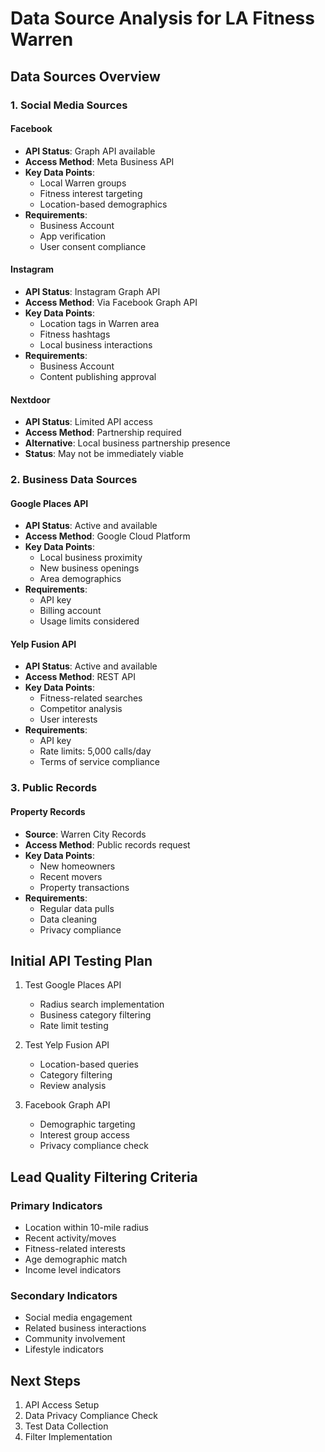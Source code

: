 # Data Source Analysis for LA Fitness Warren

## Data Sources Overview

### 1. Social Media Sources

#### Facebook
- **API Status**: Graph API available
- **Access Method**: Meta Business API
- **Key Data Points**:
  - Local Warren groups
  - Fitness interest targeting
  - Location-based demographics
- **Requirements**: 
  - Business Account
  - App verification
  - User consent compliance

#### Instagram
- **API Status**: Instagram Graph API
- **Access Method**: Via Facebook Graph API
- **Key Data Points**:
  - Location tags in Warren area
  - Fitness hashtags
  - Local business interactions
- **Requirements**:
  - Business Account
  - Content publishing approval

#### Nextdoor
- **API Status**: Limited API access
- **Access Method**: Partnership required
- **Alternative**: Local business partnership presence
- **Status**: May not be immediately viable

### 2. Business Data Sources

#### Google Places API
- **API Status**: Active and available
- **Access Method**: Google Cloud Platform
- **Key Data Points**:
  - Local business proximity
  - New business openings
  - Area demographics
- **Requirements**:
  - API key
  - Billing account
  - Usage limits considered

#### Yelp Fusion API
- **API Status**: Active and available
- **Access Method**: REST API
- **Key Data Points**:
  - Fitness-related searches
  - Competitor analysis
  - User interests
- **Requirements**:
  - API key
  - Rate limits: 5,000 calls/day
  - Terms of service compliance

### 3. Public Records

#### Property Records
- **Source**: Warren City Records
- **Access Method**: Public records request
- **Key Data Points**:
  - New homeowners
  - Recent movers
  - Property transactions
- **Requirements**:
  - Regular data pulls
  - Data cleaning
  - Privacy compliance

## Initial API Testing Plan

1. Test Google Places API
   - Radius search implementation
   - Business category filtering
   - Rate limit testing

2. Test Yelp Fusion API
   - Location-based queries
   - Category filtering
   - Review analysis

3. Facebook Graph API
   - Demographic targeting
   - Interest group access
   - Privacy compliance check

## Lead Quality Filtering Criteria

### Primary Indicators
- Location within 10-mile radius
- Recent activity/moves
- Fitness-related interests
- Age demographic match
- Income level indicators

### Secondary Indicators
- Social media engagement
- Related business interactions
- Community involvement
- Lifestyle indicators

## Next Steps

1. API Access Setup
2. Data Privacy Compliance Check
3. Test Data Collection
4. Filter Implementation